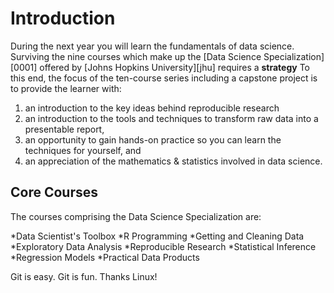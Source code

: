 # Introduction

During the next year you will learn the fundamentals of data science.
Surviving the nine courses which make up the [Data Science Specialization][0001] offered by [Johns Hopkins University][jhu] requires a
**strategy**
To this end, the focus of the ten-course series including a capstone project is to provide the learner with:
1. an introduction to the key ideas behind reproducible research
2. an introduction to the tools and techniques to transform raw data into a presentable report,
3. an opportunity to gain hands-on practice so you can learn the techniques for yourself, and
4. an appreciation of the mathematics & statistics involved in data science.

## Core Courses

The courses comprising the Data Science Specialization are:

*Data Scientist's Toolbox
*R Programming
*Getting and Cleaning Data
*Exploratory Data Analysis
*Reproducible Research
*Statistical Inference
*Regression Models
*Practical Data Products

Git is easy. Git is fun. Thanks Linux!
